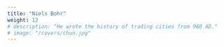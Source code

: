 ```yaml
---
title: "Niels Bohr"
weight: 12
# description: "He wrote the history of trading cities from 960 AD."
# image: "/covers/chun.jpg"
---
```

